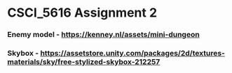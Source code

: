 # CSCI_5616 Assignment 2

### Enemy model - https://kenney.nl/assets/mini-dungeon

### Skybox - https://assetstore.unity.com/packages/2d/textures-materials/sky/free-stylized-skybox-212257

